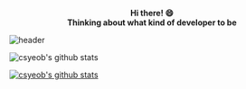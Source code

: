 <p align="center">
  <strong> Hi there! 😄 </strong> <br>
  <strong> Thinking about what kind of developer to be </strong> 
 </p>
 
![header](https://capsule-render.vercel.app/api?type=waving&color=auto&height=200&section=header&text=Yeob's%20Profile&fontSize=80&animation=fadeIn&fontAlignY=35&desc=csyeob%20GitHub&descAlignY=51&descAlign=73)

![csyeob's github stats](https://github-readme-stats.vercel.app/api?username=csyeob&show_icons=true)

[![csyeob's github stats](https://github-readme-stats.vercel.app/api/top-langs/?username=csyeob&show_icons=true&hide_border=true&title_color=004386&icon_color=004386&layout=compact)](https://github.com/csyeob)

